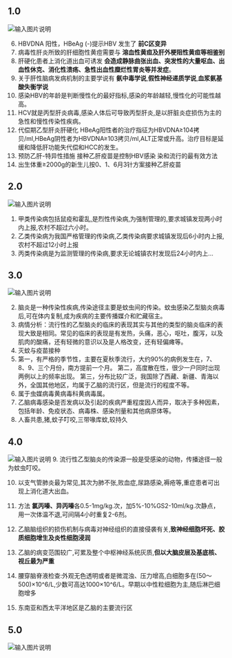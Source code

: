 ## 1.0
![输入图片说明](https://foruda.gitee.com/images/1677291060729235922/765e3de0_10213136.png "屏幕截图")

6. HBVDNA 阳性，HBeAg (-)提示HBV 发生了 **前C区变异**
8. 病毒性肝炎所致的肝细胞性黄痘需要与 **溶血性黄疸及肝外梗阻性黄疸等相鉴别**
9. 肝硬化患者上消化道出血可诱发 **会造成静脉曲张出血、突发性的大量呕血、出血性休克、消化性溃疡、急性出血性糜烂性胃炎等并发症**。
10. 关于肝性脑病发病机制的主要学说有 **氨中毒学说**,**假性神经递质学说**,**血浆氨基酸失衡学说**
11. 感染HBV的年龄是判断慢性化的最好指标,感染的年龄越轻,慢性化的可能性越高。
12. HCV就是丙型肝炎病毒,感染人体后可导致丙型肝炎,是以肝脏炎症损伤为主的急性和慢性传染性疾病。
13. 代偿期乙型肝炎肝硬化 HBeAg阳性者的治疗指征为HBVDNA≥104拷贝/ml,HBeAg阴性者为HBVDNA≥103拷贝/ml,ALT正常或升高。治疗目标是延缓和降低肝功能失代偿和HCC的发生。
14. 预防乙肝-特异性措施 接种乙肝疫苗是控制HBV感染 染和流行的最有效方法 
15.  出生体重≥2000g的新生儿按0、1、6月3针方案接种乙肝疫苗

## 2.0
![输入图片说明](https://foruda.gitee.com/images/1677291096244157131/c82983d7_10213136.png "屏幕截图")
1. 甲类传染病包括鼠疫和霍乱,是烈性传染病,为强制管理的,要求城镇发现两小时内上报,农村不超过六小时。 
2. 乙类传染病为我国严格管理的传染病,乙类传染病要求城镇发现后6小时内上报,农村不超过12小时上报
3. 丙类传染病是为监测管理的传染病,要求无论城镇农村发现后24小时内上...

## 3.0
![输入图片说明](https://foruda.gitee.com/images/1677291266845562773/efcbb7cc_10213136.png "屏幕截图")

2. 脑炎是一种传染性疾病,传染途径主要是蚊虫间的传染。蚊虫感染乙型脑炎病毒后,可在体内复制,成为疾病的主要传播媒介和贮藏宿主。
3. 病情分析：流行性的乙型脑炎的临床的表现其实与其他的类型的脑炎临床的表现大致是相同。常见的临床的表现是有发热，头痛，恶心，呕吐，腹泻，以及肌肉的酸痛，还有轻微的意识以及是人格改变，还有轻偏瘫等。
4. 灭蚊与疫苗接种 
5. 第一，有严格的季节性，主要在夏秋季流行，大约90%的病例发生在，7、8、9、三个月份，南方提前一个月。
第二，高度散在性，很少一户同时出现两例以上的频率出现。
第三，分布比较广泛，我国除了西藏、新疆、青海以外，全国其他地区，均属于乙脑的流行区，但是流行的程度不等。
6. 属于虫媒病毒黄病毒科黄病毒属。
7. 乙脑病毒感染是否发病以及引起的疾病严重程度因人而异，取决于多种因素，包括年龄、免疫状态、病毒株、感染剂量和其他病原体等。
8. 人畜共患,猪,蚊子叮咬,三带喙库蚊,较持久

## 4.0 
![输入图片说明](https://foruda.gitee.com/images/1677292430540438483/fcbd64a1_10213136.png "屏幕截图")
9. 流行性乙型脑炎的传染源一般是受感染的动物，传播途径一般为蚊虫叮咬。

10. 以支气管肺炎最为常见,其次为肺不张,败血症,尿路感染,褥疮等,重症患者可出现上消化道大出血。

11. 方法 **氯丙嗪、异丙嗪**各0.5-1mg/kg.次，加5%-10%GS2-10ml/kg.次静点，用一次体温不退,可间隔4小时重复2-6剂。 

12. 乙脑脑组织的损伤机制与病毒对神经组织的直接侵袭有关,**致神经细胞坏死、胶质细胞增生及炎性细胞浸润**

13.  乙脑的病变范围较广,可累及整个中枢神经系统灰质,**但以大脑皮层及基底核、视丘最为严重** 

14.  腰穿脑脊液检查:外观无色透明或者是微混浊、压力增高,白细胞多在(50～500)×10^6/L,少数可高达1000×10^6/L。早期以中性粒细胞为主,随后淋巴细胞增多

15.   东南亚和西太平洋地区是乙脑的主要流行区

## 5.0

![输入图片说明](https://foruda.gitee.com/images/1677293080572871903/5fb19f76_10213136.png "屏幕截图")